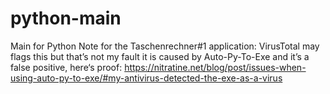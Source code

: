 # python-main
Main for Python
Note for the Taschenrechner#1 application: 
VirusTotal may flags this but that’s not my fault it is caused by Auto-Py-To-Exe and it’s a false positive, here‘s proof: 
https://nitratine.net/blog/post/issues-when-using-auto-py-to-exe/#my-antivirus-detected-the-exe-as-a-virus
